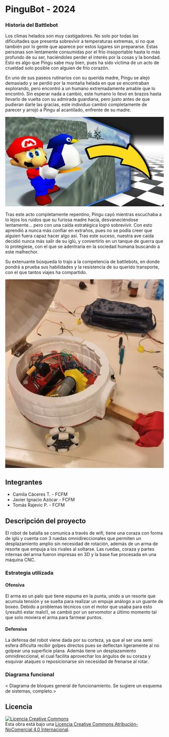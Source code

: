 # PinguBot - 2024

### Historia del Battlebot
Los climas helados son muy castigadores. No solo por todas las dificultades que presenta sobrevivir a temperaturas extremas, si no que también por lo gente que aparece por estos lugares sin prepararse. Estas personas son lentamente consumidas por el frío insoportable hasta lo más profundo de su ser, haciéndoles perder el interés por la cosas y la bondad. Esto es algo que Pingu sabe muy bien, pues ha sido víctima de un acto de crueldad solo posible con alguien de frío corazón.

En uno de sus paseos rutinarios con su querida madre, Pingu se alejó demasiado y se perdió por la montaña helada en que se encontraban explorando, pero encontró a un humano extremadamente amable que lo encontró. Sin esperar nada a cambio, este humano lo llevó en brazos hasta llevarlo de vuelta con su admirada guardiana, pero justo antes de que pudieran darle las gracias, este individuo cambió completamente de parecer y arrojó a Pingu al acantilado, enfrente de su madre.

![Imagen Ilustrativa](/multimedia/mario64.png)

Tras este acto completamente repentino, Pingu cayó mientras escuchaba a lo lejos los ruidos que su furiosa madre hacía, desvaneciéndose lentamente... pero con una caída estratégica logró sobrevivir. Con esto aprendió a nunca más confiar en extraños, pues no se podía creer que alguien fuera capaz hacer algo así.
Tras este suceso, nuestra ave caída decidió nunca más salir de su iglú, y convertirlo en un tanque de guerra que lo protegiese, con el que se adentraría en la sociedad humana buscando a este malhechor.

Su extenuante búsqueda lo trajo a la competencia de battlebots, en donde pondrá a prueba sus habilidades y la resistencia de su querido transporte, con el que tantos viajes ha compartido.
  
![Robot Ejemplo](/multimedia/18Todojuntito.jpg)

## Integrantes
- Camila Cáceres T. -  FCFM 
- Javier Ignacio Azócar -  FCFM 
- Tomás Rajevic P. -  FCFM 


## Descripción del proyecto
  El robot de batalla se comunica a través de wifi, tiene una coraza con forma de iglú y cuenta con 3 ruedas omnidireccionales que permiten un desplazamiento amplio sin necesidad de rotación, además de un arma de resorte que empuja a los rivales al soltarse. Las ruedas, coraza y partes internas del arma fueron impresas en 3D y la base fue procesada en una máquina CNC.
### Estrategia utilizada
  
#### Ofensiva
El arma es un palo que tiene espuma en la punta, unido a un resorte que acumula tensión y se suelta para realizar un empuje análogo a un guante de boxeo.
Debido a problemas técnicos con el motor que usaba para esto (¡resultó estar malo!), se cambió por un servomotor a último momento tal que solo moviera el arma para farmear puntos.

#### Defensiva
La defensa del robot viene dada por su corteza, ya que al ser una semi esfera dificulta recibir golpes directos pues se deflectan ligeramente al no golpear una superficie plana. Además tiene un desplazamiento omnidireccional, el cual facilita aprovechar los ángulos de su coraza y esquivar ataques o reposicionarse sin necesidad de frenarse al rotar.

### Diagrama funcional
< Diagrama de bloques general de funcionamiento. Se sugiere un esquema de sistemas, completo.>


## Licencia
<a rel="license" href="http://creativecommons.org/licenses/by-nc/4.0/"><img alt="Licencia Creative Commons" style="border-width:0" src="https://i.creativecommons.org/l/by-nc/4.0/88x31.png" /></a><br />Esta obra está bajo una <a rel="license" href="http://creativecommons.org/licenses/by-nc/4.0/">Licencia Creative Commons Atribución-NoComercial 4.0 Internacional</a>.
